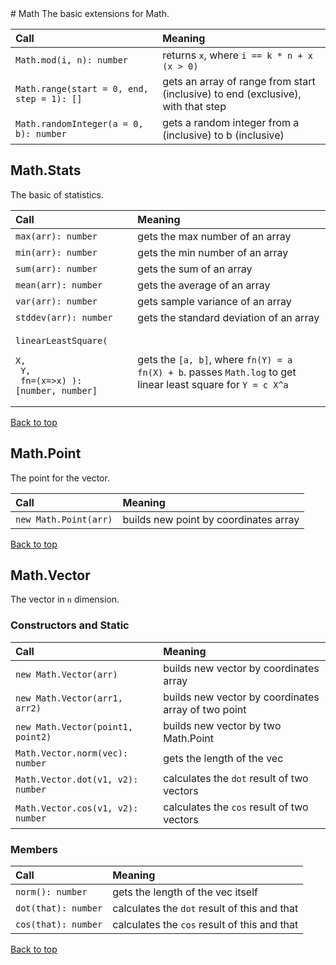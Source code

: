 <a name="math" />
# Math
The basic extensions for Math.

Call | Meaning
:----|:-------
`Math.mod(i, n): number` | returns `x`, where `i == k * n + x (x > 0)`
`Math.range(start = 0, end, step = 1): []` | gets an array of range from start (inclusive) to end (exclusive), with that step
`Math.randomInteger(a = 0, b): number` | gets a random integer from a (inclusive) to b (inclusive)

## Math.Stats
The basic of statistics. 

Call | Meaning
:----|:-------
`max(arr): number` | gets the max number of an array
`min(arr): number` | gets the min number of an array
`sum(arr): number` | gets the sum of an array
`mean(arr): number` | gets the average of an array
`var(arr): number` | gets sample variance of an array
`stddev(arr): number` | gets the standard deviation of an array
<pre><code>linearLeastSquare(<br /> X,<br /> Y,<br /> fn=(x=>x) ): [number, number]</code></pre> | <br />gets the `[a, b]`, where `fn(Y) = a fn(X) + b`. passes `Math.log` to get linear least square for `Y = c X^a`

[Back to top](#math)

## Math.Point
The point for the vector.

Call | Meaning
:----|:-------
`new Math.Point(arr)` | builds new point by coordinates array

[Back to top](#math)

## Math.Vector
The vector in `n` dimension.

### Constructors and Static
Call | Meaning
:----|:-------
`new Math.Vector(arr)` | builds new vector by coordinates array
`new Math.Vector(arr1, arr2)` | builds new vector by coordinates array of two point
`new Math.Vector(point1, point2)` | builds new vector by two Math.Point
`Math.Vector.norm(vec): number` | gets the length of the vec
`Math.Vector.dot(v1, v2): number` | calculates the `dot` result of two vectors
`Math.Vector.cos(v1, v2): number` | calculates the `cos` result of two vectors

### Members
Call | Meaning
:----|:-------
`norm(): number` | gets the length of the vec itself
`dot(that): number` | calculates the `dot` result of this and that
`cos(that): number` | calculates the `cos` result of this and that

[Back to top](#math)